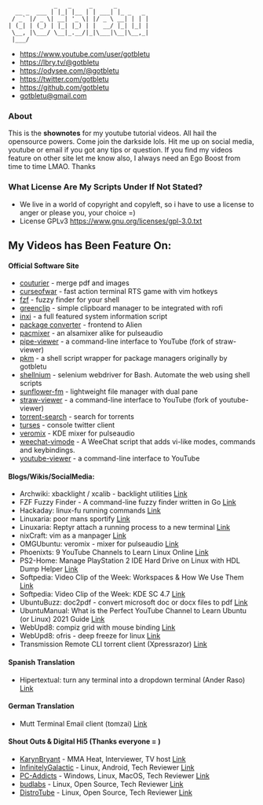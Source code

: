                  _   _     _      _         
      __ _  ___ | |_| |__ | | ___| |_ _   _ 
     / _` |/ _ \| __| '_ \| |/ _ \ __| | | |
    | (_| | (_) | |_| |_) | |  __/ |_| |_| |
     \__, |\___/ \__|_.__/|_|\___|\__|\__,_|
     |___/                                  

- https://www.youtube.com/user/gotbletu
- https://lbry.tv/@gotbletu
- https://odysee.com/@gotbletu
- https://twitter.com/gotbletu
- https://github.com/gotbletu
- gotbletu@gmail.com



### About
This is the **shownotes** for my youtube tutorial videos. All hail the opensource powers. Come join the darkside lols.
Hit me up on social media, youtube or email if you got any tips or question.
If you find my videos feature on other site let me know also, I always need an Ego Boost from time to time LMAO. Thanks

### What License Are My Scripts Under If Not Stated?
- We live in a world of copyright and copyleft, so i have to use a license to anger or please you, your choice =)
- License GPLv3 https://www.gnu.org/licenses/gpl-3.0.txt

## My Videos has Been Feature On:

#### Official Software Site

- [couturier](https://sites.google.com/site/couturierapp/) - merge pdf and images
- [curseofwar](https://github.com/a-nikolaev/curseofwar/wiki) - fast action terminal RTS game with vim hotkeys
- [fzf](https://github.com/junegunn/fzf/wiki) - fuzzy finder for your shell
- [greenclip](https://github.com/erebe/greenclip) - simple clipboard manager to be integrated with rofi
- [inxi](https://github.com/smxi/inxi) - a full featured system information script
- [package converter](https://code.google.com/p/foxoman/wiki/PackageConverter) - frontend to Alien
- [pacmixer](https://github.com/KenjiTakahashi/pacmixer) - an alsamixer alike for pulseaudio
- [pipe-viewer](https://github.com/trizen/pipe-viewer) - a command-line interface to YouTube (fork of straw-viewer)
- [pkm](https://github.com/silvernode/pkm) - a shell script wrapper for package managers originally by gotbletu
- [shellnium](https://github.com/Rasukarusan/shellnium) - selenium webdriver for Bash. Automate the web using shell scripts
- [sunflower-fm](https://code.google.com/p/sunflower-fm/) - lightweight file manager with dual pane
- [straw-viewer](https://github.com/trizen/straw-viewer) - a command-line interface to YouTube (fork of youtube-viewer) 
- [torrent-search](http://torrent-search.sourceforge.net) - search for torrents
- [turses](https://pypi.python.org/pypi/turses) - console twitter client
- [veromix](http://kde-look.org/content/show.php?content=116676) - KDE mixer for pulseaudio
- [weechat-vimode](https://github.com/GermainZ/weechat-vimode) - A WeeChat script that adds vi-like modes, commands and keybindings.
- [youtube-viewer](https://github.com/trizen/youtube-viewer) - a command-line interface to YouTube

#### Blogs/Wikis/SocialMedia:

- Archwiki: xbacklight / xcalib - backlight utilities [Link](https://wiki.archlinux.org/index.php/backlight)
- FZF Fuzzy Finder - A command-line fuzzy finder written in Go [Link](http://junegunn.kr/2015/02/fzf-in-go/)
- Hackaday: linux-fu running commands [Link](https://hackaday.com/2017/07/07/linux-fu-running-commands/)
- Linuxaria: poor mans sportify [Link](http://linuxaria.com/pills/linux-terminal-poor-mans-spotify?lang=en)
- Linuxaria: Reptyr attach a running process to a new terminal [Link](https://linuxaria.com/pills/linux-terminal-reptyr-attach-a-running-process-to-a-new-terminal)
- nixCraft: vim as a manpager [Link](https://twitter.com/nixcraft/status/973221210589925385)
- OMGUbuntu: veromix - mixer for pulseaudio [Link](http://www.omgubuntu.co.uk/2012/02/how-to-increase-volume-over-100-in-kde/)
- Phoenixts: 9 YouTube Channels to Learn Linux Online [Link](http://phoenixts.com/blog/9-youtube-channels-to-learn-linux-online/)
- PS2-Home: Manage PlayStation 2 IDE Hard Drive on Linux with HDL Dump Helper [Link](https://www.ps2-home.com/forum/viewtopic.php?f=52&t=7240)
- Softpedia: Video Clip of the Week: Workspaces & How We Use Them [Link](http://news.softpedia.com/news/Softpedia-Linux-Weekly-Issue-95-141165.shtml)
- Softpedia: Video Clip of the Week: KDE SC 4.7 [Link](http://news.softpedia.com/news/Softpedia-Linux-Weekly-Issue-164-221159.shtml)
- UbuntuBuzz: doc2pdf - convert microsoft doc or docx files to pdf [Link](http://www.ubuntubuzz.com/2012/12/cli-convert-microsoft-word-document-to.html)
- UbuntuManual: What is the Perfect YouTube Channel to Learn Ubuntu (or Linux) 2021 Guide [Link](https://ubuntumanual.org/youtube-channel-to-learn-ubuntu-or-linux/)
- WebUpd8: compiz grid with mouse binding [Link](http://www.webupd8.org/2011/01/set-up-hot-corners-for-compiz-grid.html)
- WebUpd8: ofris - deep freeze for linux [Link](http://www.webupd8.org/2010/08/ofris-deep-freeze-like-application-for.html)
- Transmission Remote CLI torrent client (Xpressrazor) [Link](https://xpressrazor.wordpress.com/2014/04/30/using-transmission-remote-as-your-default-bittorrent-client/)

#### Spanish Translation
- Hipertextual: turn any terminal into a dropdown terminal (Ander Raso) [Link](http://hipertextual.com/2015/02/terminal-dropdown)

#### German Translation
- Mutt Terminal Email client (tomzai) [Link](http://tomzai.ch/mutt-mail-client-step-by-step/)

#### Shout Outs & Digital Hi5 (Thanks everyone = )

- [KarynBryant](https://www.youtube.com/user/KarynBryant) - MMA Heat, Interviewer, TV host [Link](https://www.youtube.com/watch?v=Y8aJC_92tRU#t=3m27s)
- [InfinitelyGalactic](https://www.youtube.com/user/InfinitelyGalactic) - Linux, Android, Tech Reviewer [Link](https://www.youtube.com/watch?v=2Dg7eQK_pn0#t=5m5s)
- [PC-Addicts](https://www.youtube.com/user/PCAddictsLive) - Windows, Linux, MacOS, Tech Reviewer [Link](https://www.youtube.com/watch?v=ewZnY-pBAdg)
- [budlabs](https://www.youtube.com/c/dubbeltumme) - Linux, Open Source, Tech Reviewer [Link](https://www.youtube.com/watch?v=dKaqY5kENPQ#t=13m31s)
- [DistroTube](https://www.youtube.com/c/DistroTube) - Linux, Open Source, Tech Reviewer [Link](https://www.youtube.com/watch?v=u_SIXD9SQCk#t=8m22s)
